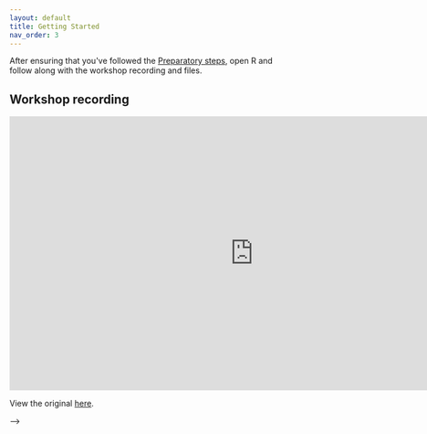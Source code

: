```yaml
---
layout: default
title: Getting Started
nav_order: 3
---
```


After ensuring that you've followed the [Preparatory steps](preparation), open R and follow along with the workshop recording and files.

## Workshop recording

<iframe height="480" width="853" allowfullscreen frameborder=0 src="https://echo360.ca/media/72bb7a46-c355-442b-8813-d59f853b4ff7/public"></iframe>

View the original [here](https://echo360.ca/media/72bb7a46-c355-442b-8813-d59f853b4ff7/public).


-->
